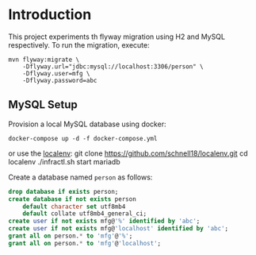 # Introduction

This project experiments th flyway migration using H2 and MySQL respectively.
To run the migration, execute:

    mvn flyway:migrate \
        -Dflyway.url="jdbc:mysql://localhost:3306/person" \
        -Dflyway.user=mfg \
        -Dflyway.password=abc

## MySQL Setup

Provision a local MySQL database using docker:

    docker-compose up -d -f docker-compose.yml

or use the [localenv][1]:
    git clone https://github.com/schnell18/localenv.git
    cd localenv
    ./infractl.sh start mariadb

Create a database named `person` as follows:

~~~~sql
drop database if exists person;
create database if not exists person
    default character set utf8mb4
    default collate utf8mb4_general_ci;
create user if not exists mfg@'%' identified by 'abc';
create user if not exists mfg@'localhost' identified by 'abc';
grant all on person.* to 'mfg'@'%';
grant all on person.* to 'mfg'@'localhost';
~~~~


[1]: https://github.com/schnell18/localenv.git

